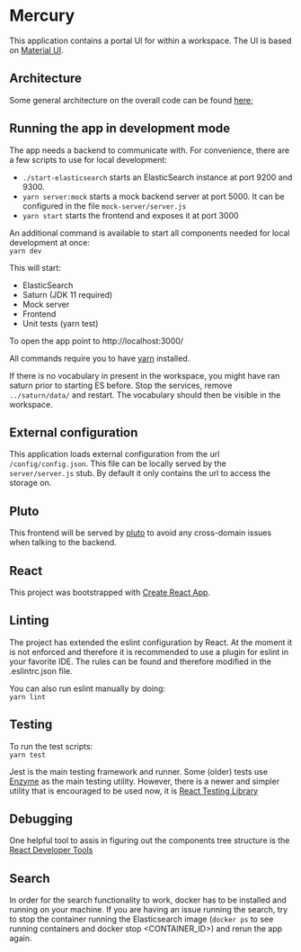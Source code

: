 # Mercury
This application contains a portal UI for within a workspace. The UI is based on [Material UI](https://material-ui.com/).

## Architecture
Some general architecture on the overall code can be found [here](./architecture.md);

## Running the app in development mode
The app needs a backend to communicate with. For convenience, there are a few scripts to use for local development:

- `./start-elasticsearch` starts an ElasticSearch instance at port 9200 and 9300.
- `yarn server:mock` starts a mock backend server at port 5000. It can be configured in the file `mock-server/server.js`
- `yarn start` starts the frontend and exposes it at port 3000

An additional command is available to start all components needed for local development at once:  
`yarn dev` 

This will start:
- ElasticSearch
- Saturn (JDK 11 required)
- Mock server
- Frontend
- Unit tests (yarn test)

To open the app point to http://localhost:3000/

All commands require you to have [yarn](https://yarnpkg.com/lang/en/) installed. 

If there is no vocabulary in present in the workspace, you might have ran saturn prior to starting ES before. Stop the services, remove `../saturn/data/` and restart. The vocabulary should then be visible in the workspace.

## External configuration
This application loads external configuration from the url `/config/config.json`. This file can be locally 
served by the `server/server.js` stub. By default it only contains the url to access the storage on.

## Pluto
This frontend will be served by [pluto](https://github.com/fairspace/pluto) to avoid any cross-domain issues when talking to the backend.

## React
This project was bootstrapped with [Create React App](https://github.com/facebookincubator/create-react-app).

## Linting
The project has extended the eslint configuration by React. At the moment it is not enforced and therefore it is recommended to use a plugin for eslint in your favorite IDE. The rules can be found and therefore modified in the .eslintrc.json file.

You can also run eslint manually by doing:  
`yarn lint`

## Testing
To run the test scripts:  
`yarn test`

Jest is the main testing framework and runner. Some (older) tests use [Enzyme](https://airbnb.io/enzyme/) as the main testing utility. However, there is a newer and simpler utility that is encouraged to be used now, it is [React Testing Library](https://github.com/testing-library/react-testing-library) 

## Debugging
One helpful tool to assis in figuring out the components tree structure is the [React Developer Tools](https://chrome.google.com/webstore/detail/react-developer-tools/fmkadmapgofadopljbjfkapdkoienihi?hl=en)

## Search
In order for the search functionality to work, docker has to be installed and running on your machine. If you are having an issue running the search, try to stop the container running the Elasticsearch image (`docker ps` to see running containers and docker stop <CONTAINER_ID>) and rerun the app again.
